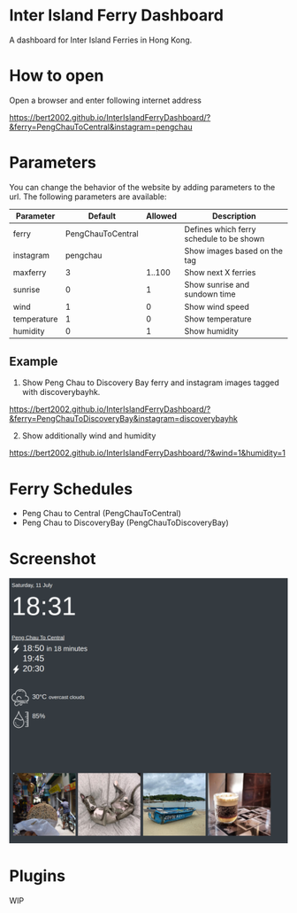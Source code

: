 # Inter Island Ferry Dashboard

A dashboard for Inter Island Ferries in Hong Kong.

# How to open

Open a browser and enter following internet address

https://bert2002.github.io/InterIslandFerryDashboard/?&ferry=PengChauToCentral&instagram=pengchau

# Parameters

You can change the behavior of the website by adding parameters to the url. The following parameters are available:

| Parameter | Default | Allowed | Description |
|-----------|---------|---------|-------------|
| ferry| PengChauToCentral |  | Defines which ferry schedule to be shown |
| instagram | pengchau | | Show images based on the tag |
| maxferry | 3 | 1..100 | Show next X ferries |
| sunrise | 0 | 1 | Show sunrise and sundown time |
| wind | 1 | 0 | Show wind speed |
| temperature | 1 | 0 | Show temperature |
| humidity | 0 | 1 | Show humidity |

## Example

1. Show Peng Chau to Discovery Bay ferry and instagram images tagged with discoverybayhk.

https://bert2002.github.io/InterIslandFerryDashboard/?&ferry=PengChauToDiscoveryBay&instagram=discoverybayhk

2. Show additionally wind and humidity

https://bert2002.github.io/InterIslandFerryDashboard/?&wind=1&humidity=1

# Ferry Schedules

* Peng Chau to Central (PengChauToCentral)
* Peng Chau to DiscoveryBay (PengChauToDiscoveryBay)

# Screenshot

![Example](https://raw.githubusercontent.com/bert2002/InterIslandFerryDashboard/master/screenshot/screenshot.png)

# Plugins

WIP
